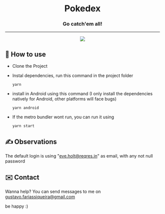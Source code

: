 <h1 align='center'>
  Pokedex
</h1>

<h3 align="center">
  Go catch'em all!
</h3>

---

<p align="center">
  <img src="https://github.com/GustavoFarias2/ReadMeImages/blob/master/pokedex.png" />
</p>

## 🔧 How to use

- Clone the Project

- Instal dependencies, run this command in the project folder

      yarn

- install in Android using this command (I only install the dependencies natively for Android, other platforms will face bugs)

      yarn android

- If the metro bundler wont run, you can run it using

      yarn start

## ✍️ Observations

The default login is using "eve.holt@reqres.in" as email, with any not null password

## ✉️ Contact

Wanna help? You can send messages to me on gustavo.fariassiqueira@gmail.com

be happy :)
